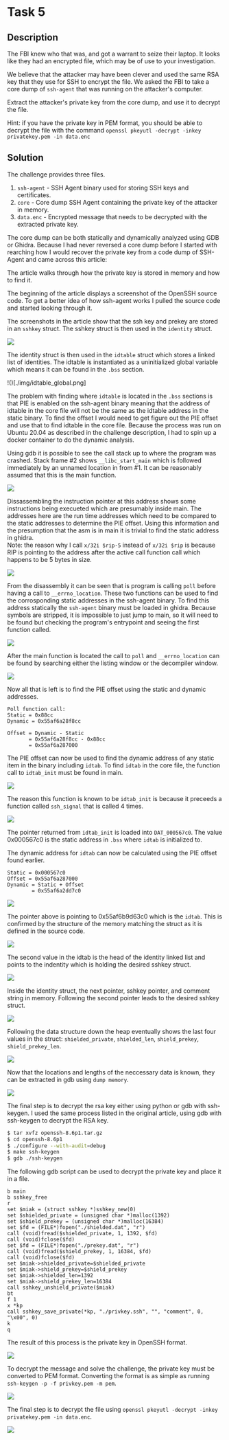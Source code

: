 # Task 5

## Description

The FBI knew who that was, and got a warrant to seize their laptop. It looks like they had an encrypted file, which may be of use to your investigation.

We believe that the attacker may have been clever and used the same RSA key that they use for SSH to encrypt the file. We asked the FBI to take a core dump of `ssh-agent` that was running on the attacker's computer.

Extract the attacker's private key from the core dump, and use it to decrypt the file.

Hint: if you have the private key in PEM format, you should be able to decrypt the file with the command `openssl pkeyutl -decrypt -inkey privatekey.pem -in data.enc`

## Solution

The challenge provides three files. 

1. `ssh-agent` - SSH Agent binary used for storing SSH keys and certificates.
2. `core` - Core dump SSH Agent containing the private key of the attacker in memory.
3. `data.enc` - Encrypted message that needs to be decrypted with the extracted private key.

The core dump can be both statically and dynamically analyzed using GDB or Ghidra. Because I had never reversed a core dump before I started with rearching how I would recover the private key from a code dump of SSH-Agent and came across this article:

[](https://security.humanativaspa.it/openssh-ssh-agent-shielded-private-key-extraction-x86_64-linux/)

The article walks through how the private key is stored in memory and how to find it. 

The beginning of the article displays a screenshot of the OpenSSH source code. To get a better idea of how ssh-agent works I pulled the source code and started looking through it.

The screenshots in the article show that the ssh key and prekey are stored in an `sshkey` struct. The sshkey struct is then used in the `identity` struct. 

![](./img/id_sshkey_struct.png)

The identity struct is then used in the `idtable` struct which stores a linked list of identities. The idtable is instantiated as a uninitialized global variable which means it can be found in the `.bss` section.

!()[./img/idtable_global.png]

The problem with finding where `idtable` is located in the `.bss` sections is that PIE is enabled on the ssh-agent binary meaning that the address of idtable in the core file will not be the same as the idtable address in the static binary. To find the offset I would need to get figure out the PIE offset and use that to find idtable in the core file. Because the process was run on Ubuntu 20.04 as described in the challenge description, I had to spin up a docker container to do the dynamic analysis.

Using gdb it is possible to see the call stack up to where the program was crashed. Stack frame #2 shows `__libc_start_main` which is followed immediately by an unnamed location in from #1. It can be reasonably assumed that this is the main function.

![](./img/stacktrace.png)

Dissassembling the instruction pointer at this address shows some instructions being execueted which are presumably inside main. The addresses here are the run time addresses which need to be compared to the static addresses to determine the PIE offset. Using this information and the presumption that the asm is in main it is trivial to find the static address in ghidra.<br>
Note: the reason why I call `x/32i $rip-5` instead of `x/32i $rip` is because RIP is pointing to the address after the active call function call which happens to be 5 bytes in size.

![](./img/disas.png)

From the disassembly it can be seen that is program is calling `poll` before having a call to `__errno_location`. These two functions can be used to find the corrosponding static addresses in the ssh-agent binary. To find this address statically the `ssh-agent` binary must be loaded in ghidra. Because symbols are stripped, it is impossible to just jump to main, so it will need to be found but checking the program's entrypoint and seeing the first function called.

![](./img/entrypoint.png)

After the main function is located the call to `poll` and `__errno_location` can be found by searching either the listing window or the decompiler window.

![](./img/staticaddr.png)

Now all that is left is to find the PIE offset using the static and dynamic addresses.

```
Poll function call:
Static = 0x88cc
Dynamic = 0x55af6a28f8cc

Offset = Dynamic - Static
       = 0x55af6a28f8cc - 0x88cc
       = 0x55af6a287000
```

The PIE offset can now be used to find the dynamic address of any static item in the binary including `idtab`. To find `idtab` in the core file, the function call to `idtab_init` must be found in main.

![](./img/main_idtab_init)

The reason this function is known to be `idtab_init` is because it preceeds a function called `ssh_signal` that is called 4 times.

![](./img/src_idtab_init.png)

The pointer returned from `idtab_init` is loaded into `DAT_000567c0`. The value 0x000567c0 is the static address in `.bss` where `idtab` is initialized to.

The dynamic address for `idtab` can now be calculated using the PIE offset found earlier.

```
Static = 0x000567c0
Offset = 0x55af6a287000
Dynamic = Static + Offset
        = 0x55af6a2dd7c0
```

![](./img/idtab_ptr.png)

The pointer above is pointing to 0x55af6b9d63c0 which is the `idtab`. This is confirmed by the structure of the memory matching the struct as it is defined in the source code.

![](./img/idtab.png)

The second value in the idtab is the head of the identity linked list and points to the indentity which is holding the desired sshkey struct.

![](./img/identity.png)

Inside the identity struct, the next pointer, sshkey pointer, and comment string in memory. Following the second pointer leads to the desired sshkey struct.

![](./img/sshkey.png)

Following the data structure down the heap eventually shows the last four values in the struct: `shielded_private`, `shielded_len`, `shield_prekey`, `shield_prekey_len`.

![](./img/keys.png)

Now that the locations and lengths of the neccessary data is known, they can be extracted in gdb using `dump memory`.

![](./img/dumpmem.png)

The final step is to decrypt the rsa key either using python or gdb with ssh-keygen. I used the same process listed in the original article, using gdb with ssh-keygen to decrypt the RSA key.

```bash
$ tar xvfz openssh-8.6p1.tar.gz
$ cd openssh-8.6p1
$ ./configure --with-audit=debug
$ make ssh-keygen
$ gdb ./ssh-keygen
```

The following gdb script can be used to decrypt the private key and place it in a file.

```
b main
b sshkey_free
r
set $miak = (struct sshkey *)sshkey_new(0)
set $shielded_private = (unsigned char *)malloc(1392)
set $shield_prekey = (unsigned char *)malloc(16384)
set $fd = (FILE*)fopen("./shielded.dat", "r")
call (void)fread($shielded_private, 1, 1392, $fd)
call (void)fclose($fd)
set $fd = (FILE*)fopen("./prekey.dat", "r")
call (void)fread($shield_prekey, 1, 16384, $fd)
call (void)fclose($fd)
set $miak->shielded_private=$shielded_private
set $miak->shield_prekey=$shield_prekey
set $miak->shielded_len=1392
set $miak->shield_prekey_len=16384
call sshkey_unshield_private($miak)
bt
f 1
x *kp
call sshkey_save_private(*kp, "./privkey.ssh", "", "comment", 0, "\x00", 0)
k
q
```

The result of this process is the private key in OpenSSH format.

![](./img/opensshprivkey.png)

To decrypt the message and solve the challenge, the private key must be converted to PEM format. Converting the format is as simple as running `ssh-keygen -p -f privkey.pem -m pem`.

![](./img/pemprivkey.png)

The final step is to decrypt the file using `openssl pkeyutl -decrypt -inkey privatekey.pem -in data.enc`.

![](./img/decrypt.png)

